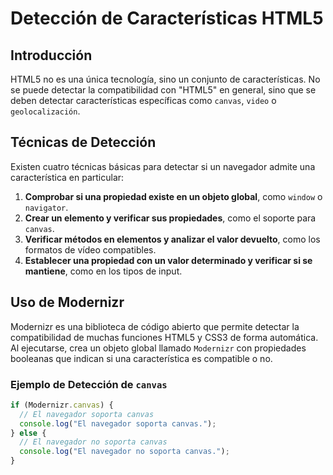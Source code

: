 # Detección de Características HTML5

## Introducción
HTML5 no es una única tecnología, sino un conjunto de características. No se puede detectar la compatibilidad con "HTML5" en general, sino que se deben detectar características específicas como `canvas`, `video` o `geolocalización`.

## Técnicas de Detección
Existen cuatro técnicas básicas para detectar si un navegador admite una característica en particular:
1. **Comprobar si una propiedad existe en un objeto global**, como `window` o `navigator`.
2. **Crear un elemento y verificar sus propiedades**, como el soporte para `canvas`.
3. **Verificar métodos en elementos y analizar el valor devuelto**, como los formatos de vídeo compatibles.
4. **Establecer una propiedad con un valor determinado y verificar si se mantiene**, como en los tipos de input.

## Uso de Modernizr
Modernizr es una biblioteca de código abierto que permite detectar la compatibilidad de muchas funciones HTML5 y CSS3 de forma automática. Al ejecutarse, crea un objeto global llamado `Modernizr` con propiedades booleanas que indican si una característica es compatible o no.

### Ejemplo de Detección de `canvas`
```javascript
if (Modernizr.canvas) {
  // El navegador soporta canvas
  console.log("El navegador soporta canvas.");
} else {
  // El navegador no soporta canvas
  console.log("El navegador no soporta canvas.");
}
